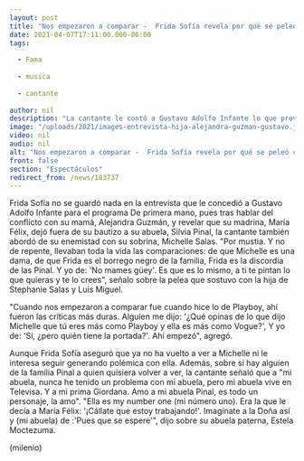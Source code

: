 ```yaml
---
layout: post
title: "Nos empezaron a comparar -  Frida Sofía revela por qué se peleó con Michelle Salas"
date: 2021-04-07T17:11:00.000-06:00
tags:
  
  - Fama
  
  - musica
  
  - cantante
  
author: nil
description: "La cantante le contó a Gustavo Adolfo Infante lo que provocó su distanciamiento con la hija de Luis Miguel y Stephanie Salas. "
image: "/uploads/2021/images-entrevista-hija-alejandra-guzman-gustavo.jpg"
video: nil
audio: nil
alt: "Nos empezaron a comparar -  Frida Sofía revela por qué se peleó con Michelle Salas"
front: false
section: "Espectáculos"
redirect_from: /news/183737
---
```


Frida Sofía no se guardó nada en la entrevista que le concedió a Gustavo Adolfo Infante para el programa De primera mano, pues tras hablar del conflicto con su mamá, Alejandra Guzmán, y revelar que su madrina, María Félix, dejó fuera de su bautizo a su abuela, Silvia Pinal, la cantante también abordó de su enemistad con su sobrina, Michelle Salas.   "Por mustia. Y no de repente, llevaban toda la vida las comparaciones: de que Michelle es una dama, de que Frida es el borrego negro de la familia, Frida es la discordia de las Pinal. Y yo de: 'No mames güey'. Es que es lo mismo, a ti te pintan lo que quieras y te lo crees", señalo sobre la pelea que sostuvo con la hija de Stephanie Salas y Luis Miguel. 

"Cuando nos empezaron a comparar fue cuando hice lo de Playboy, ahí fueron las críticas más duras. Alguien me dijo: '¿Qué opinas de lo que dijo Michelle que tú eres más como Playboy y ella es más como Vogue?', Y yo de: 'Sí, ¿pero quién tiene la portada?'. Ahí empezó", agregó. 

Aunque Frida Sofía aseguró que ya no ha vuelto a ver a Michelle ni le interesa seguir generando polémica con ella.  Además, sobre si hay alguien de la familia Pinal a quien quisiera volver a ver, la cantante señaló que a "mi abuela, nunca he tenido un problema con mi abuela, pero mi abuela vive en Televisa. Y a mi prima Giordana. Amo a mi abuela Pinal, es todo un personaje, la amo". "Ella es my number one (mi número uno). Era la que le decía a María Félix: '¡Cállate que estoy trabajando!'. Imagínate a la Doña así y (mi abuela) de :'Pues que se espere'", dijo sobre su abuela paterna, Estela Moctezuma.

(milenio)